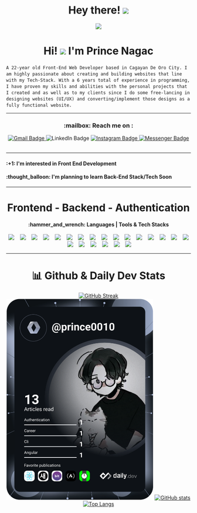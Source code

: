<h1 align="center">
   Hey there! <img src="https://media.giphy.com/media/hvRJCLFzcasrR4ia7z/giphy.gif" width="30px"/>
</h1>


<div id="header" align="center">
  <img src="https://camo.githubusercontent.com/cae12fddd9d6982901d82580bdf321d81fb299141098ca1c2d4891870827bf17/68747470733a2f2f6d69726f2e6d656469756d2e636f6d2f6d61782f313336302f302a37513379765349765f7430696f4a2d5a2e676966" width="270"/>
</div>

<h1 align = "center">
 Hi! <img src="https://media.giphy.com/media/hvRJCLFzcasrR4ia7z/giphy.gif" width="30px"/> I'm Prince Nagac  
</h1>
 
 `A 22-year old Front-End Web Developer based in Cagayan De Oro City. I am highly passionate about creating and building websites that line with my Tech-Stack. With a 6 years total of experience in programming, I have proven my skills and abilities with the personal projects that I created and as well as to my clients since I do some free-lancing in designing websites (UI/UX) and converting/implement those designs as a fully functional website.`



  ***
 
 <h3 align = "center" > :mailbox: Reach me on :</h5>
 <div id="badges" align="center">
   <a target="_blank" href="mailto:princenagac12@gmail.com">
  <img src="https://img.shields.io/badge/Gmail-red?style=for-the-badge&logo=gmail&logoColor=white" alt="Gmail Badge"/>
   </a>
  
  <img src="https://img.shields.io/badge/LinkedIn-blue?style=for-the-badge&logo=linkedin&logoColor=white" alt="LinkedIn Badge"/>
   
  <a target = "_blank" href ="https://www.instagram.com/pandaaa4021/" >
  <img src="https://img.shields.io/badge/Instagram-d62976?style=for-the-badge&logo=instagram&logoColor=white" alt="Instagram Badge"/>
   </a>
  <a target = "_blank " href ="http://www.m.me/Kijirooo01/" > 
  <img src="https://img.shields.io/badge/Messenger-blue?style=for-the-badge&logo=messenger&logoColor=white" alt="Messenger Badge"/>
  </a>  
</div>
<div align = "center">
<img src="https://komarev.com/ghpvc/?username=prince0010&style=flat-square&color=blue" alt=""/>
 </div>


 ***
 
 <h4 align = "left">
:+1: I'm interested in Front End Development  
 </h4>
  <h4 align = "left" >
   :thought_balloon: I'm planning to learn Back-End Stack/Tech Soon  
  </h4>

***

<!-- FRONT-END DEVELOPMENT | API | AUTHENTICATION | HOSTING  -->
<h1 align = "center"> Frontend - Backend - Authentication </h1>
<h4 align ="center">  :hammer_and_wrench: Languages | Tools & Tech Stacks </h4>

<!-- DevICONS -->
<div align = "center"> 

<img src="https://cdn.jsdelivr.net/gh/devicons/devicon/icons/html5/html5-original.svg" height = "50"/>&nbsp;&nbsp;&nbsp;
<img src="https://cdn.jsdelivr.net/gh/devicons/devicon/icons/css3/css3-original.svg" height = "50"/>&nbsp;&nbsp;&nbsp;
<img src="https://cdn.jsdelivr.net/gh/devicons/devicon/icons/javascript/javascript-original.svg" height = "50"/>&nbsp;&nbsp;&nbsp;
<img src="https://cdn.jsdelivr.net/gh/devicons/devicon/icons/react/react-original.svg" height = "50"/>&nbsp;&nbsp;&nbsp;
<img src="https://cdn.jsdelivr.net/gh/devicons/devicon/icons/typescript/typescript-original.svg" height = "50"/>&nbsp;&nbsp;&nbsp;
<img src="https://cdn.jsdelivr.net/gh/devicons/devicon/icons/express/express-original.svg" height = "50"/>&nbsp;&nbsp;&nbsp;
<img src="https://cdn.jsdelivr.net/gh/devicons/devicon/icons/jquery/jquery-original.svg" height = "50"/>&nbsp;&nbsp;&nbsp;
<img src="https://cdn.jsdelivr.net/gh/devicons/devicon/icons/npm/npm-original-wordmark.svg" height = "50"/>&nbsp;&nbsp;&nbsp;
<img src="https://cdn.jsdelivr.net/gh/devicons/devicon/icons/appwrite/appwrite-original.svg" height = "50"/>&nbsp;&nbsp;&nbsp;
<img src="https://cdn.jsdelivr.net/gh/devicons/devicon/icons/visualstudio/visualstudio-plain.svg" height = "50"/>&nbsp;&nbsp;&nbsp;
<img src="https://cdn.jsdelivr.net/gh/devicons/devicon/icons/php/php-original.svg" height = "50"/>&nbsp;&nbsp;&nbsp;
<img src="https://cdn.jsdelivr.net/gh/devicons/devicon/icons/nodejs/nodejs-original.svg" height = "50"/>&nbsp;&nbsp;&nbsp;
<img src="https://cdn.jsdelivr.net/gh/devicons/devicon/icons/mongodb/mongodb-original.svg" height = "50"/>&nbsp;&nbsp;&nbsp;
<img src="https://cdn.jsdelivr.net/gh/devicons/devicon/icons/mysql/mysql-original.svg" height = "50"/>&nbsp;&nbsp;&nbsp;
<img src="https://cdn.jsdelivr.net/gh/devicons/devicon/icons/materialui/materialui-original.svg" height = "50"/>&nbsp;&nbsp;&nbsp;
<img src="https://cdn.jsdelivr.net/gh/devicons/devicon/icons/flutter/flutter-original.svg" height = "50"/>&nbsp;&nbsp;&nbsp;
<img src="https://cdn.jsdelivr.net/gh/devicons/devicon/icons/sqlite/sqlite-original.svg"  height = "50"/>&nbsp;&nbsp;&nbsp;
<img src="https://cdn.jsdelivr.net/gh/devicons/devicon/icons/firebase/firebase-plain.svg" height = "50"/>&nbsp;&nbsp;&nbsp;
<img src="https://cdn.jsdelivr.net/gh/devicons/devicon/icons/dart/dart-original.svg" height = "50"/>&nbsp;&nbsp;&nbsp;
<img src="https://cdn.jsdelivr.net/gh/devicons/devicon/icons/blender/blender-original.svg" height = "50"/>&nbsp;&nbsp;&nbsp;
<img src="https://cdn.jsdelivr.net/gh/devicons/devicon/icons/figma/figma-original.svg"  height = "50"/>&nbsp;&nbsp;&nbsp;
<img src="https://cdn.jsdelivr.net/gh/devicons/devicon/icons/xd/xd-plain.svg" height = "50"/>&nbsp;&nbsp;&nbsp;
          
***

<!--Github Stats -->

  # 📊 Github & Daily Dev Stats
 
[![GitHub Streak](https://github-readme-streak-stats.herokuapp.com?user=prince0010&theme=dark)](https://git.io/streak-stats)
<a href="https://app.daily.dev/prince0010"><img src="https://github.com/prince0010/prince0010/blob/main/devcard.svg" width="400" alt="Prince Nagac's Dev Card"/></a>
[![GitHub stats](https://github-readme-stats-sigma-five.vercel.app/api?username=prince0010&theme=radical)](https://github.com/prince0010/github-readme-stats) [![Top Langs](https://github-readme-stats-sigma-five.vercel.app/api/top-langs/?username=prince0010&theme=radical&layout=donut)](https://github.com/prince0010/github-readme-stats)
</div>




